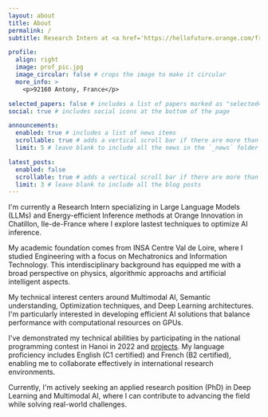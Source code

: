 ```yaml
---
layout: about
title: About
permalink: /
subtitle: Research Intern at <a href='https://hellofuture.orange.com/fr/'>Orange Innovation</a>

profile:
  align: right
  image: prof_pic.jpg
  image_circular: false # crops the image to make it circular
  more_info: >
    <p>92160 Antony, France</p>

selected_papers: false # includes a list of papers marked as "selected={true}"
social: true # includes social icons at the bottom of the page

announcements:
  enabled: true # includes a list of news items
  scrollable: true # adds a vertical scroll bar if there are more than 3 news items
  limit: 5 # leave blank to include all the news in the `_news` folder

latest_posts:
  enabled: false
  scrollable: true # adds a vertical scroll bar if there are more than 3 new posts items
  limit: 3 # leave blank to include all the blog posts
---
```

<!---
Write your biography here. Tell the world about yourself. Link to your favorite [subreddit](http://reddit.com). You can put a picture in, too. The code is already in, just name your picture `prof_pic.jpg` and put it in the `img/` folder.

Put your address / P.O. box / other info right below your picture. You can also disable any of these elements by editing `profile` property of the YAML header of your `_pages/about.md`. Edit `_bibliography/papers.bib` and Jekyll will render your [publications page](/al-folio/publications/) automatically.

Link to your social media connections, too. This theme is set up to use [Font Awesome icons](https://fontawesome.com/) and [Academicons](https://jpswalsh.github.io/academicons/), like the ones below. Add your Facebook, Twitter, LinkedIn, Google Scholar, or just disable all of them.
-->

I'm currently a Research Intern specializing in Large Language Models (LLMs) and Energy-efficient Inference methods at Orange Innovation in Chatillon, Ile-de-France where I explore lastest techniques to optimize AI inference.

My academic foundation comes from INSA Centre Val de Loire, where I studied Engineering with a focus on Mechatronics and Information Technology. This interdisciplinary background has equipped me with a broad perspective on physics, algorithmic approachs and artificial intelligent aspects.

My technical interest centers around Multimodal AI, Semantic understanding, Optimization techniques, and Deep Learning architectures. I'm particularly interested in developing efficient AI solutions that balance performance with computational resources on GPUs.

I've demonstrated my technical abilities by participating in the national programming contest in Hanoi in 2022 and [projects](/projects/). My language proficiency includes English (C1 certified) and French (B2 certified), enabling me to collaborate effectively in international research environments.

Currently, I'm actively seeking an applied research position (PhD) in Deep Learning and Multimodal AI, where I can contribute to advancing the field while solving real-world challenges.